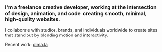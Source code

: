 ### I'm a freelance creative developer, working at the intersection of design, animation, and code, creating smooth, minimal, high-quality websites.

I collaborate with studios, brands, and individuals worldwide to create sites that stand out by blending motion and interactivity.

Recent work: [dima.la](https://dima.la)
